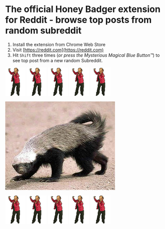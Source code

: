 # The official Honey Badger extension for Reddit - browse top posts from random subreddit 


1. Install the extension from Chrome Web Store
2. Visit [https://reddit.com](https://reddit.com)
3. Hit `Shift` three times (_or press the Mysterious Magical Blue Button™_) to see top post from a new random Subreddit.

![Trololo](./foo.gif)
![Trololo](./foo.gif)
![Trololo](./foo.gif)
![Trololo](./foo.gif)
![Trololo](./foo.gif)

![Honey Badger](./Honey_badger.jpg)

![Trololo](./foo.gif)
![Trololo](./foo.gif)
![Trololo](./foo.gif)
![Trololo](./foo.gif)
![Trololo](./foo.gif)

